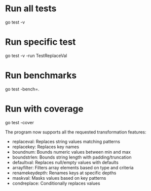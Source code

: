 # Run all tests
go test -v

# Run specific test
go test -v -run TestReplaceVal

# Run benchmarks
go test -bench=.

# Run with coverage
go test -cover


The program now supports all the requested transformation features:
- replaceval: Replaces string values matching patterns
- replacekey: Replaces key names
- boundnum: Bounds numeric values between min and max
- boundstrlen: Bounds string length with padding/truncation
- defaultval: Replaces null/empty values with defaults
- arrayfilter: Filters array elements based on type and criteria
- renamekeydepth: Renames keys at specific depths
- maskval: Masks values based on key patterns
- condreplace: Conditionally replaces values
